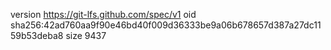 version https://git-lfs.github.com/spec/v1
oid sha256:42ad760aa9f90e46bd40f009d36333be9a06b678657d387a27dc1159b53deba8
size 9437

